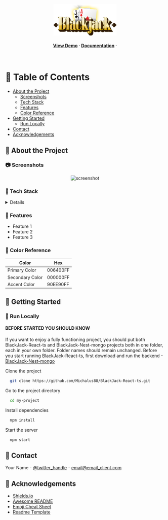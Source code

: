 <div align="center">

  <img src="src/assets/blackJackLogo.png" alt="logo" width="200" height="auto" />
  
<h4>
    <a href="https://github.com/Louis3797/awesome-readme-template/">View Demo</a>
  <span> · </span>
    <a href="https://github.com/Louis3797/awesome-readme-template">Documentation</a>
  <span> · </span>
  </h4>
</div>

<br />

# :notebook_with_decorative_cover: Table of Contents

- [About the Project](#star2-about-the-project)
  - [Screenshots](#camera-screenshots)
  - [Tech Stack](#space_invader-tech-stack)
  - [Features](#dart-features)
  - [Color Reference](#art-color-reference)
- [Getting Started](#toolbox-getting-started)
  - [Run Locally](#running-run-locally)
- [Contact](#handshake-contact)
- [Acknowledgements](#gem-acknowledgements)

<!-- About the Project -->

## :star2: About the Project

<!-- Screenshots -->

### :camera: Screenshots

<div align="center"> 
  <img src="https://placehold.co/600x400?text=Your+Screenshot+here" alt="screenshot" />
</div>

<!-- TechStack -->

### :space_invader: Tech Stack

<details>
  <ul>
    <li><a href="https://www.typescriptlang.org/">Typescript</a></li>
    <li><a href="https://reactjs.org/">React.js</a></li>
  </ul>
</details>

### :dart: Features

- Feature 1
- Feature 2
- Feature 3

### :art: Color Reference

| Color           | Hex      |
| --------------- | -------- |
| Primary Color   | 006400FF |
| Secondary Color | 000000FF |
| Accent Color    | 90EE90FF |

## :toolbox: Getting Started

### :running: Run Locally

#### BEFORE STARTED YOU SHOULD KNOW

If you want to enjoy a fully functioning project, you should put both BlackJack-React-ts
and BlackJack-Nest-mongo projects both in one folder, each in your own folder.
Folder names should remain unchanged. Before you start running BlackJack-React-ts,
first download and run the backend -<a href="https://github.com/Michalus88/BlackJack-Nest-mongo.git">BlackJack-Nest-mongo</a>

Clone the project

```bash
  git clone https://github.com/Michalus88/BlackJack-React-ts.git
```

Go to the project directory

```bash
  cd my-project
```

Install dependencies

```bash
  npm install
```

Start the server

```bash
  npm start
```

<!-- Contact -->

## :handshake: Contact

Your Name - [@twitter_handle](https://twitter.com/twitter_handle) - email@email_client.com

<!-- Acknowledgments -->

## :gem: Acknowledgements

- [Shields.io](https://shields.io/)
- [Awesome README](https://github.com/matiassingers/awesome-readme)
- [Emoji Cheat Sheet](https://github.com/ikatyang/emoji-cheat-sheet/blob/master/README.md#travel--places)
- [Readme Template](https://github.com/othneildrew/Best-README-Template)
